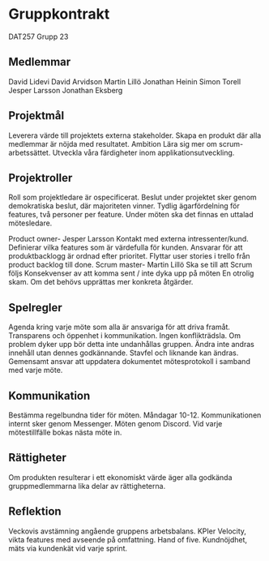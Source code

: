 # Gruppkontrakt 
DAT257 Grupp 23

## Medlemmar

David Lidevi
David Arvidson
Martin Lillö
Jonathan Heinin
Simon Torell
Jesper Larsson
Jonathan Eksberg

## Projektmål
Leverera värde till projektets externa stakeholder.
Skapa en produkt där alla medlemmar är nöjda med resultatet.
Ambition
Lära sig mer om scrum-arbetssättet.
Utveckla våra färdigheter inom applikationsutveckling.

## Projektroller
Roll som projektledare är ospecificerat. 
Beslut under projektet sker genom demokratiska beslut, där majoriteten vinner. 
Tydlig ägarfördelning för features, två personer per feature.
Under möten ska det finnas en uttalad mötesledare.

Product owner- Jesper Larsson
Kontakt med externa intressenter/kund.
Definierar vilka features som är värdefulla för kunden.
Ansvarar för att produktbacklogg är ordnad efter prioritet.
Flyttar user stories i trello från product backlog till done.
Scrum master- Martin Lillö
Ska se till att Scrum följs
Konsekvenser av att komma sent / inte dyka upp på möten
En otrolig skam.
Om det behövs upprättas mer konkreta åtgärder.

## Spelregler 
Agenda kring varje möte som alla är ansvariga för att driva framåt.
Transparens och öppenhet i kommunikation. Ingen konflikträdsla. Om problem dyker upp bör detta inte undanhållas gruppen. 
Ändra inte andras innehåll utan dennes godkännande. Stavfel och liknande kan ändras.
Gemensamt ansvar att uppdatera dokumentet mötesprotokoll i samband med varje möte. 

## Kommunikation 
Bestämma regelbundna tider för möten. Måndagar 10-12. 
Kommunikationen internt sker genom Messenger.
Möten genom Discord.
Vid varje mötestillfälle bokas nästa möte in.

## Rättigheter
Om produkten resulterar i ett ekonomiskt värde äger alla godkända gruppmedlemmarna lika delar av rättigheterna.

## Reflektion 
Veckovis avstämning angående gruppens arbetsbalans. 
KPIer
Velocity, vikta features med avseende på omfattning.
Hand of five.
Kundnöjdhet, mäts via kundenkät vid varje sprint.

